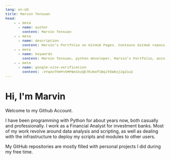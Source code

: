 ```yaml
---
lang: en-US
title: Marvin Tensuan
head:
    - - meta
      - name: author
        content: Marvin Tensuan
    - - meta
      - name: description
        content: Marvin's Portfolio on GitHub Pages. Contains GitHub repositories, Jupyter Notebooks, and more!
    - - meta
      - name: keywords
        content: Marvin Tensuan, python developer, Marvin's Portfolio, accountant
    - - meta
      - name: google-site-verification
        content: -VYqAnThHPn5MPBeSXzQE7RJmofIBqJTEWb1j2g21uI
---
```


<style>
code {
    color: #E83E8C;
    font-size: 0.8em;
    word-wrap: break-word;
    font-family: 'Courier New', monospace;
}
</style>


# Hi, I'm Marvin

Welcome to my Github Account.

I have been programming with Python for about <Experience /> years now, both casually and professionally. I work as a Financial Analyst for investment banks. Most of my work revolve around data analysis and scripting, as well as dealing with the infrastructure to deploy my scripts and modules to other users.

My GitHub repositories are mostly filled with personal projects I did during my free time.